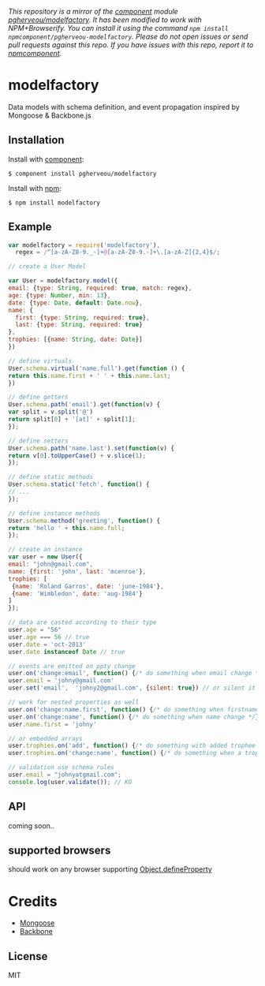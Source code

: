 *This repository is a mirror of the [component](http://component.io) module [pgherveou/modelfactory](http://github.com/pgherveou/modelfactory). It has been modified to work with NPM+Browserify. You can install it using the command `npm install npmcomponent/pgherveou-modelfactory`. Please do not open issues or send pull requests against this repo. If you have issues with this repo, report it to [npmcomponent](https://github.com/airportyh/npmcomponent).*
# modelfactory

  Data models with schema definition, and event propagation inspired by Mongoose & Backbone.js

## Installation

  Install with [component](http://component.io):

    $ component install pgherveou/modelfactory

  Install with [npm](http://npmjs.org):

    $ npm install modelfactory

## Example

  ```js
var modelfactory = require('modelfactory'),
    regex = /^[a-zA-Z0-9._-]+@[a-zA-Z0-9.-]+\.[a-zA-Z]{2,4}$/;

// create a User Model

var User = modelfactory.model({
  email: {type: String, required: true, match: regex},
  age: {type: Number, min: 13},
  date: {type: Date, default: Date.now},
  name: {
    first: {type: String, required: true},
    last: {type: String, required: true}
  },
  trophies: [{name: String, date: Date}]
})

// define virtuals
User.schema.virtual('name.full').get(function () {
  return this.name.first + ' ' + this.name.last;
})

// define getters
User.schema.path('email').get(function(v) {
  var split = v.split('@')
  return split[0] + '[at]' + split[1];
});

// define setters
User.schema.path('name.last').set(function(v) {
  return v[0].toUpperCase() + v.slice(1);
});

// define static methods
User.schema.static('fetch', function() {
 // ...
});

// define instance methods
User.schema.method('greeting', function() {
 return 'hello ' + this.name.full;
});

// create an instance
var user = new User({
  email: "john@gmail.com",
  name: {first: 'john', last: 'mcenroe'},
  trophies: [
   {name: 'Roland Garros', date: 'june-1984'},
   {name: 'Wimbledon', date: 'aug-1984'}
  ]
});

// data are casted according to their type
user.age = "56"
user.age === 56 // true
user.date = 'oct-2013'
user.date instanceof Date // true

// events are emitted on ppty change
user.on('change:email', function() {/* do something when email change */});
user.email = 'johny@gmail.com'
user.set('email',  'johny2@gmail.com', {silent: true}) // or silent it

// work for nested properties as well
user.on('change:name.first', function() {/* do something when firstname change */});
user.on('change:name', function() {/* do something when name change */});
user.name.first = 'johny'

// or embedded arrays
user.trophies.on('add', function() {/* do something with added trophee */});
user.trophies.on('change:name', function() {/* do something when a trophee name change */});

// validation use schema rules
user.email = "johnyatgmail.com";
console.log(user.validate()); // KO
  ```

## API
  coming soon..

## supported browsers

should work on any browser supporting [Object.defineProperty](https://developer.mozilla.org/en-US/docs/Web/JavaScript/Reference/Global_Objects/Object/defineProperty)

# Credits

  - [Mongoose](http://mongoosejs.com)
  - [Backbone](http://backbonejs.org)

## License

  MIT
